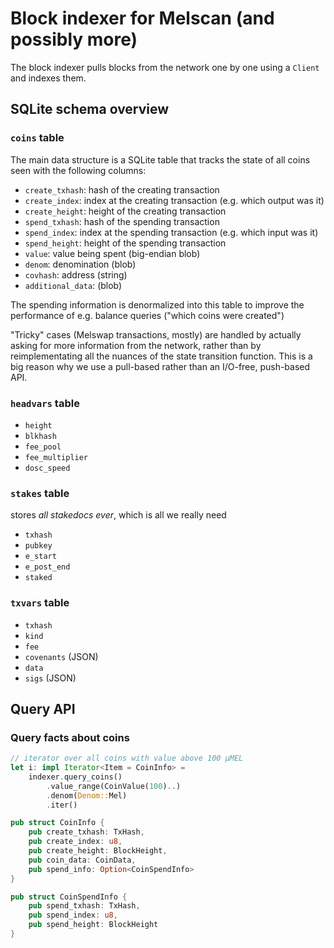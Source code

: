 # Block indexer for Melscan (and possibly more)

The block indexer pulls blocks from the network one by one using a `Client` and indexes them.

## SQLite schema overview

### `coins` table

The main data structure is a SQLite table that tracks the state of all coins seen with the following columns:

- `create_txhash`: hash of the creating transaction
- `create_index`: index at the creating transaction (e.g. which output was it)
- `create_height`: height of the creating transaction
- `spend_txhash`: hash of the spending transaction
- `spend_index`: index at the spending transaction (e.g. which input was it)
- `spend_height`: height of the spending transaction
- `value`: value being spent (big-endian blob)
- `denom`: denomination (blob)
- `covhash`: address (string)
- `additional_data`: (blob)

The spending information is denormalized into this table to improve the performance of e.g. balance queries ("which coins were created")

"Tricky" cases (Melswap transactions, mostly) are handled by actually asking for more information from the network, rather than by reimplementating all the nuances of the state transition function. This is a big reason why we use a pull-based rather than an I/O-free, push-based API.

### `headvars` table

- `height`
- `blkhash`
- `fee_pool`
- `fee_multiplier`
- `dosc_speed`

### `stakes` table

stores _all stakedocs ever_, which is all we really need

- `txhash`
- `pubkey`
- `e_start`
- `e_post_end`
- `staked`

### `txvars` table

- `txhash`
- `kind`
- `fee`
- `covenants` (JSON)
- `data`
- `sigs` (JSON)

## Query API

### Query facts about coins

```rust
// iterator over all coins with value above 100 µMEL
let i: impl Iterator<Item = CoinInfo> =
    indexer.query_coins()
        .value_range(CoinValue(100)..)
        .denom(Denom::Mel)
        .iter()
```

```rust
pub struct CoinInfo {
    pub create_txhash: TxHash,
    pub create_index: u8,
    pub create_height: BlockHeight,
    pub coin_data: CoinData,
    pub spend_info: Option<CoinSpendInfo>
}

pub struct CoinSpendInfo {
    pub spend_txhash: TxHash,
    pub spend_index: u8,
    pub spend_height: BlockHeight
}
```
